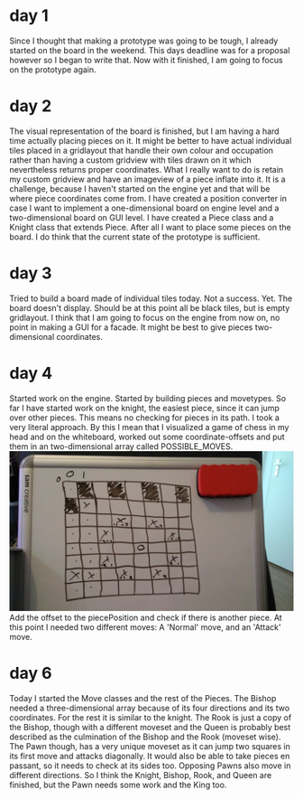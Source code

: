 # day 1
Since I thought that making a prototype was going to be tough, I already started on the board in the weekend. This days deadline was for a proposal however so I began to write that. Now with it finished, I am going to focus on the prototype again.
# day 2
The visual representation of the board is finished, but I am having a hard time actually placing pieces on it. It might be better to have actual individual tiles placed in a gridlayout that handle their own colour and occupation rather than having a custom gridview with tiles drawn on it which nevertheless returns proper coordinates.
What I really want to do is retain my custom gridview and have an imageview of a piece inflate into it. It is a challenge, because I haven't started on the engine yet and that will be where piece coordinates come from. I have created a position converter in case I want to implement a one-dimensional board on engine level and a two-dimensional board on GUI level. I have created a Piece class and a Knight class that extends Piece. After all I want to place some pieces on the board. I do think that the current state of the prototype is sufficient. 
# day 3
Tried to build a board made of individual tiles today. Not a success. Yet. The board doesn't display. Should be at this point all be black tiles, but is empty gridlayout.
I think that I am going to focus on the engine from now on, no point in making a GUI for a facade. It might be best to give pieces two-dimensional coordinates.
# day 4
Started work on the engine. Started by building pieces and movetypes. So far I have started work on the knight, the easiest piece, since it can jump over other pieces. This means no checking for pieces in its path. I took a very literal approach. By this I mean that I visualized a game of chess in my head and on the whiteboard, worked out some coordinate-offsets and put them in an two-dimensional array called POSSIBLE_MOVES.
![](doc/KnightMoves.jpeg)
Add the offset to the piecePosition and check if there is another piece. At this point I needed two different moves: A 'Normal' move, and an 'Attack' move.
# day 6
Today I started the Move classes and the rest of the Pieces. The Bishop needed a three-dimensional array because of its four directions and its two coordinates. For the rest it is similar to the knight. The Rook is just a copy of the Bishop, though with a different moveset and the Queen is probably best described as the culmination of the Bishop and the Rook (moveset wise). The Pawn though, has a very unique moveset as it can jump two squares in its first move and attacks diagonally. It would also be able to take pieces en passant, so it needs to check at its sides too. Opposing Pawns also move in different directions. So I think the Knight, Bishop, Rook, and Queen are finished, but the Pawn needs some work and the King too. 